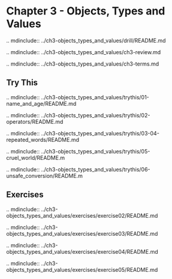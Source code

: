 # Chapter 3 - Objects, Types and Values

.. mdinclude:: ../ch3-objects_types_and_values/drill/README.md

.. mdinclude:: ../ch3-objects_types_and_values/ch3-review.md

.. mdinclude:: ../ch3-objects_types_and_values/ch3-terms.md



## Try This

.. mdinclude:: ../ch3-objects_types_and_values/trythis/01-name_and_age/README.md

.. mdinclude:: ../ch3-objects_types_and_values/trythis/02-operators/README.md

.. mdinclude:: ../ch3-objects_types_and_values/trythis/03-04-repeated_words/README.md

.. mdinclude:: ../ch3-objects_types_and_values/trythis/05-cruel_world/README.m

.. mdinclude:: ../ch3-objects_types_and_values/trythis/06-unsafe_conversion/README.m


## Exercises

.. mdinclude:: ../ch3-objects_types_and_values/exercises/exercise02/README.md

.. mdinclude:: ../ch3-objects_types_and_values/exercises/exercise03/README.md

.. mdinclude:: ../ch3-objects_types_and_values/exercises/exercise04/README.md

.. mdinclude:: ../ch3-objects_types_and_values/exercises/exercise05/README.md

